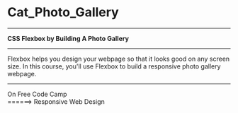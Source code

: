 # Cat_Photo_Gallery
<hr>
<b>CSS Flexbox by Building A Photo Gallery</b>
<hr>
Flexbox helps you design your webpage so that it looks good on any screen size.
In this course, you'll use Flexbox to build a responsive photo gallery webpage.
<hr>
On Free Code Camp<br>
======> Responsive Web Design
